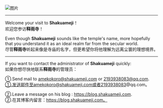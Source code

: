 ![图片](https://blog.shakuameji.com/upload/2021%5C08%5CC1C2E97F4210D759C42F9EC2FCA5F658(1)-5d2a5aba1c7f4469a1f81e890b3d02e6-thumbnail.png)
***
Welcome your visit to **Shakuameji**！<br>欢迎您参访**释雨寺**！
 
Even though **Shakuameji** sounds like the temple's name, more hopefully that you understand it as an ideal realm far from the secular world.<br>尽管**释雨寺**听起来像是寺庙的名字，但更希望你将他理解为远离尘寰的理想境界。
***
If you want to contact the administrator of **Shakuameji** quickly:<br>如果你想尽快地联系**释雨寺**的管理员：

①.Send mail to amekokoro@shakuameji.com or 2193938083@qq.com. 
<br>①.发送邮件至amekokoro@shakuameji.com或者2193938083@qq.com。

②.Leave a message on his blog : https://blog.shakuameji.com.
<br>②.在其博客内留言：https://blog.shakuameji.com。

<!---
shakuameji/shakuameji is a ✨ special ✨ repository because its `README.md` (this file) appears on your GitHub profile.
You can click the Preview link to take a look at your changes.
--->
